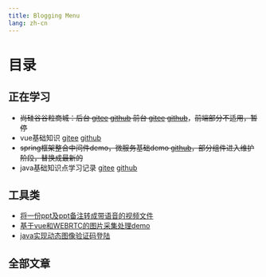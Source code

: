 ```yaml
---
title: Blogging Menu
lang: zh-cn
---
```

# 目录

##  正在学习
* ~~尚硅谷谷粒商城：后台 [gitee](https://gitee.com/ching7777/guliproject) [github](https://github.com/ching7/guliproject/tree/master) 前台 [gitee](https://gitee.com/ching7777/renren-fast-vue) [github](https://github.com/ching7/renren-fast-vue)~~，~~前端部分不适用，暂停~~
* vue基础知识 [gitee](https://gitee.com/ching7777/vueStudy) [github](https://github.com/ching7/vueStudy)
* ~~spring框架整合中间件demo，微服务基础demo   [github](https://github.com/ching7/springStudy)，部分组件进入维护阶段，替换成最新的~~
* java基础知识点学习记录   [gitee](https://gitee.com/ching7777/javaBaseStudy) [github](https://github.com/ching7/javaBaseStudy)

## 工具类

* [将一份ppt及ppt备注转成带语音的视频文件](https://github.com/ching7/ppt2video)
* [基于vue和WEBRTC的图片采集处理demo](https://github.com/ching7/imageCaptureDemo/blob/master/imageCapture.html)
* [java实现动态图像验证码登陆](https://github.com/ching7/javaBaseStudy/tree/master/java-validCode)


## 全部文章

<template>
    <ol class='main-ol'>
        <li class='main-li'  v-for="(item, index) in list" :key="index" @click="go(item)">
            <span class="dir">{{ nav[item.path.substring((item.path.lastIndexOf('.html')),-1)] }} /</span> <!--匹配当前文章所属栏目-->
            <span class="tit">{{ item.title }}</span>
            <span class="date" v-bind:class="{'main-li-redfont': index===0 || index===1 }">{{ index===0 || index===1 ? item.frontmatter.updateDate + " " + latestMsg : item.frontmatter.updateDate }}</span>
        </li>
    </ol>
</template>

<script>
export default {
  // TODO 分页、分类页展示、最近在学
  data() {
    return {
      latestMsg:'NEW'
    }
  },
  computed: {
      list () {
          // let res2 = this.$site.pages
          let res = this.$site.pages
              .filter(item => item.regularPath.indexOf(".html") !== -1) //只显示内容页，不显示栏目首页
              .sort((a, b) => {
                  const av = a.frontmatter.updateDate ? new Date(a.frontmatter.updateDate).valueOf() : 0
                  const bv = b.frontmatter.updateDate ? new Date(b.frontmatter.updateDate).valueOf() : 0
                  return bv - av //模糊比较，倒序排列，此处未对非预期日期格式作兼容处理
              })
              .map(item => {
                      item.dir = '/' + item.path.split('/')[1] + '/'
                      return item
                  })
          return res
      }
      ,
      //栏目数组
      nav() {
        const n = this.$site.themeConfig.sidebar
        let res = {}
        for(let key in n) {
          let value =  n[key]
          value.forEach(element => {
            let title = element.title
            let children = element.children
            children.forEach(element => {
              res[element]=title
            });
          });
        }
        return res
      }
  },
  methods: {
    go(item) {
      //超链接
        location.href = this.$site.base + item.path.substring(1)
    }
  },
}
</script>

<style>
.main-ol {
  line-height: 1.7;
  display: block;
  list-style-type: decimal;
  margin-block-start: 1em;
  margin-block-end: 1em;
  margin-inline-start: 0px;
  margin-inline-end: 0px;
  padding-inline-start: 40px;
}
.main-li {
    color: rgb(170, 170, 170);
    cursor: pointer;
    list-style: none;
    padding: 0px 0.3rem 0.3rem 0.4rem;
}
.main-li-redfont {
    color:red;
}
.dir {
    color: rgb(0, 136, 0);
}
.tit {
    color: rgb(0, 136, 0);
}
.date {
    font-size: 0.8rem;
    line-height: 1.4;
    vertical-align: text-top;
}

</style>